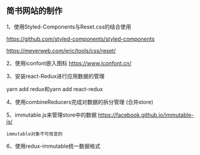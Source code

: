 
## 简书网站的制作

1、使用Styled-Components与Reset.css的结合使用

https://github.com/styled-components/styled-components

https://meyerweb.com/eric/tools/css/reset/

2、使用iconfont嵌入图标 https://www.iconfont.cn/

3、安装react-Redux进行应用数据的管理

yarn add redux和yarn add react-redux

4、使用combineReducers完成对数据的拆分管理 (合并store)

5、immutable.js来管理store中的数据  https://facebook.github.io/immutable-js/

    immutable对象不可改变的

6、使用redux-immutable统一数据格式